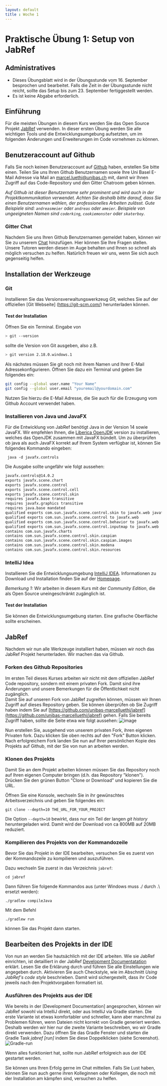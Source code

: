 ```yaml
---
layout: default
title : Woche 1
---
```


# Praktische Übung 1: Setup von JabRef

## Administratives

* Dieses Übungsblatt wird in der Übungsstunde vom 16. September besprochen und bearbeitet. Falls die Zeit in der Übungsstunde nicht reicht, sollte 
  das Setup bis zum 23. September fertiggestellt werden. 
* Es ist keine Abgabe erforderlich.

## Einführung


Für die meisten Übungen in diesem Kurs werden Sie das Open Source Projekt [JabRef](https://www.jabref.org/) verwenden. 
In dieser ersten Übung werden Sie alle wichtigen Tools und die Entwicklungsumgebung aufsetzten, um im folgenden Änderungen und Erweiterungen im Code vornehmen zu können. 



## Benutzeraccount auf Github
Falls Sie noch keinen Benutzeraccount auf [Github](https://www.github.com) haben, erstellen Sie bitte einen. Teilen Sie uns Ihren Github Benutzernamen sowie Ihre Uni Basel E-Mail  Adresse via Mail an [marcel.luethi@unibas.ch](mailto:marcel.luethi@unibas.ch) mit, damit wir Ihnen Zugriff auf das Code-Repository und den Gitter Chatroom geben können.  

*Auf Github ist dieser Benutzername sehr prominent und wird auch in der Projektkommunikation verwendet. Achten Sie deshalb bitte darauf, dass Sie einen Benutzernamen wählen, der professionelles Arbeiten zulässt. Gute Beispiele sind: ```andreasmeier``` oder ```andreas``` oder ```ameier```. Beispiele von ungeeigneten Namen sind ```coderking```, ```cookiemonster``` oder ```skaterboy```.*


### Gitter Chat

Nachdem Sie uns Ihren Github Benutzernamen gemeldet haben, können wir Sie zu unserem [Chat](https://gitter.im/unibas-10915-01/software-engineering) hinzufügen. Hier können Sie Ihre Fragen stellen. Unsere Tutoren werden diesen im Auge behalten und Ihnen so schnell als möglich versuchen zu helfen.
Natürlich freuen wir uns, wenn Sie sich auch gegenseitig helfen. 


## Installation der Werkzeuge

### Git 

Installieren Sie das Versionsverwaltungswerkzeug *Git*, welches Sie auf der offiziellen [Git Webseite] (https://git-scm.com/) herunterladen können.

#### Test der Installation

Öffnen Sie ein Terminal. Eingabe von
```bash
> git --version 
```
sollte die Version von Git ausgeben, also z.B.
```bash
> git version 2.18.0.windows.1
```

Als nächstes müssen Sie git noch mit ihrem Namen und Ihrer E-Mail Adressekonfigurieren. Öffnen Sie dazu ein Terminal und geben Sie folgendes ein:

```bash
git config --global user.name "Your Name"
git config --global user.email "youremail@yourdomain.com"
```

Nutzen Sie hierzu die E-Mail Adresse, die Sie auch für die Erzeugung vom Github Account verwendet haben. 

### Installieren von Java und JavaFX

Für die Entwicklung von JabRef benötigt Java in der Version 14 sowie JavaFX. Wir empfehlen Ihnen, die [Liberica OpenJDK](https://bell-sw.com/pages/downloads/) version zu installieren, welches das OpenJDK zusammen mit JavaFX bündelt. 
Um zu überprüfen ob java als auch JavaFX korrekt auf Ihrem System verfügbar ist, können Sie folgendes Kommando eingeben:
```
 java -d javafx.controls
``` 
Die Ausgabe sollte ungefähr wie folgt aussehen:
```bash
javafx.controls@14.0.2
exports javafx.scene.chart
exports javafx.scene.control
exports javafx.scene.control.cell
exports javafx.scene.control.skin
requires javafx.base transitive
requires javafx.graphics transitive
requires java.base mandated
qualified exports com.sun.javafx.scene.control.skin to javafx.web javafx.graphics
qualified exports com.sun.javafx.scene.control to javafx.web
qualified exports com.sun.javafx.scene.control.behavior to javafx.web
qualified exports com.sun.javafx.scene.control.inputmap to javafx.web
contains com.sun.javafx.charts
contains com.sun.javafx.scene.control.skin.caspian
contains com.sun.javafx.scene.control.skin.caspian.images
contains com.sun.javafx.scene.control.skin.modena
contains com.sun.javafx.scene.control.skin.resources
```


### IntelliJ Idea

Installieren Sie die Entwicklungsumgebung [IntelliJ IDEA](https://www.jetbrains.com/idea/). Informationen zu Download und Installation finden Sie auf der [Homepage](https://www.jetbrains.com/idea/). 

*Bemerkung 1:* Wir arbeiten in diesem Kurs mit der *Community Edition*, die als Open Source uneingeschränkt zugänglich ist. 

#### Test der Installation

Sie können die Entwicklungsumgebung starten. Eine grafische Oberfläche sollte erscheinen.

## JabRef

Nachdem wir nun alle Werkzeuge installiert haben, müssen wir noch das JabRef Projekt herunterladen. Wir machen das via Github.

### Forken des Github Repositories
Im ersten Teil dieses Kurses arbeiten wir nicht mit dem offiziellen JabRef Code repository, sondern mit einem privaten Fork. Damit sind ihre Änderungen und unsere Bemerkungen für die Öffentlichkeit nicht zugänglich.  
Damit Sie auf unseren Fork von JabRef zugreifen können, müssen wir Ihnen Zugriff auf dieses Repository geben. Sie können überprüfen ob Sie Zugriff haben indem Sie auf [https://github.com/unibas-marcelluethi/jabref](https://github.com/unibas-marcelluethi/jabref) gehen. 
Falls Sie bereits Zugriff haben, sollte die Seite etwa wie folgt aussehen:
![image](images/github-jabref.png)
 

Nun erstellen Sie, ausgehend von unserem privaten Fork,  ihren eigenen Privaten fork. Dazu klicken Sie oben rechts auf den "Fork" Button klicken. Nach erfolgreichem Fork landen Sie nun auf Ihrer persönlichen Kopie des Projekts auf Github, mit der Sie von nun an arbeiten werden. 


### Klonen des Projekts

Damit Sie an dem Projekt arbeiten können müssen Sie das Repository noch auf Ihren eigenen Computer bringen (d.h. das Repository "klonen"). Drücken Sie den grünen Button "Clone or Download" und kopieren Sie die URL.
 
Öffnen Sie eine Konsole, wechseln Sie in ihr gewünschtes Arbeitsverzeichnis und geben Sie folgendes ein:

```
git clone --depth=10 THE_URL_FOR_YOUR_PROJECT
```

Die Option ```--depth=10``` bewirkt, dass nur ein Teil der langen *git history* heruntergeladen wird. Damit wird der Download von ca 800MB auf 20MB reduziert.


### Kompilieren des Projekts von der Kommandozeile

Bevor Sie das Projekt in der IDE bearbeiten, versuchen Sie es zuerst von der Kommandozeile zu kompilieren und auszuführen. 

Dazu wechseln Sie zuerst in das Verzeichnis ```jabref```:

```
cd jabref
```

Dann führen Sie folgende Kommandos aus (unter Windows muss ./ durch .\ ersetzt werden):

```
./gradlew compileJava
```

Mit dem Befehl
```
./gradlew run
```
können Sie das Projekt dann starten. 

## Bearbeiten des Projekts in der IDE

Von nun an werden Sie hautsächlich mit der IDE arbeiten. Wie sie JabRef einrichten, ist detailliert in der JabRef [Development Documentatation](https://devdocs.jabref.org/getting-into-the-code/guidelines-for-setting-up-a-local-workspace) erklärt.
Lesen Sie die Erklärung durch und führen Sie alle Einstellungen wie angegeben durch. Aktivieren Sie auch Checkstyle, wie im Abschnitt *Using JabRef's code style* beschrieben. Damit wird sichergestellt, dass ihr Code jeweils nach den Projektvorgaben formatiert ist. 

### Ausführen des Projekts aus der IDE

Wie bereits in der [Development Documentation] angesprochen, können wir JabRef sowohl via IntelliJ direkt, oder aus IntelliJ via Gradle starten. Die erste Variante ist etwas komfortabler und schneller, kann aber manchmal zu Problemen führen, wenn Dateien nicht korrekt von Gradle generiert werden. 
Deshalb werden wir hier nur die zweite Variante beschreiben, wo wir Gradle direkt verwenden. Dazu öffnen Sie das Gradle Fenster und starten die Gradle Task *jabref [run]* indem Sie diese Doppelklicken (siehe Screenshot).
![Gradle-run](images/idea-run-gradle.png)

Wenn alles funktioniert hat, sollte nun JabRef erfolgreich aus der IDE gestartet werden. 

Sie können uns Ihren Erfolg gerne im Chat mitteilen. Falls Sie Lust haben, können Sie nun auch gerne ihren Kolleginnen oder Kollegen, die noch mit der Installation am kämpfen sind, versuchen zu helfen.







